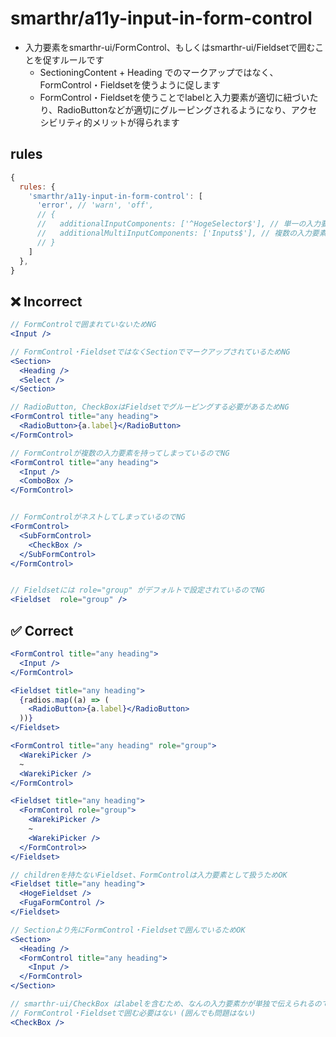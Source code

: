 # smarthr/a11y-input-in-form-control

- 入力要素をsmarthr-ui/FormControl、もしくはsmarthr-ui/Fieldsetで囲むことを促すルールです
  - SectioningContent + Heading でのマークアップではなく、FormControl・Fieldsetを使うように促します
  - FormControl・Fieldsetを使うことでlabelと入力要素が適切に紐づいたり、RadioButtonなどが適切にグルーピングされるようになり、アクセシビリティ的メリットが得られます

## rules

```js
{
  rules: {
    'smarthr/a11y-input-in-form-control': [
      'error', // 'warn', 'off',
      // {
      //   additionalInputComponents: ['^HogeSelector$'], // 単一の入力要素として扱いたいコンポーネント名を正規表現で入力する
      //   additionalMultiInputComponents: ['Inputs$'], // 複数の入力要素として扱いたいコンポーネント名を正規表現で入力する
      // }
    ]
  },
}
```

## ❌ Incorrect

```jsx
// FormControlで囲まれていないためNG
<Input />

// FormControl・FieldsetではなくSectionでマークアップされているためNG
<Section>
  <Heading />
  <Select />
</Section>

// RadioButton, CheckBoxはFieldsetでグルーピングする必要があるためNG
<FormControl title="any heading">
  <RadioButton>{a.label}</RadioButton>
</FormControl>

// FormControlが複数の入力要素を持ってしまっているのでNG
<FormControl title="any heading">
  <Input />
  <ComboBox />
</FormControl>


// FormControlがネストしてしまっているのでNG
<FormControl>
  <SubFormControl>
    <CheckBox />
  </SubFormControl>
</FormControl>


// Fieldsetには role="group" がデフォルトで設定されているのでNG
<Fieldset  role="group" />
```

## ✅ Correct

```jsx
<FormControl title="any heading">
  <Input />
</FormControl>

<Fieldset title="any heading">
  {radios.map((a) => (
    <RadioButton>{a.label}</RadioButton>
  ))}
</Fieldset>

<FormControl title="any heading" role="group">
  <WarekiPicker />
  ~
  <WarekiPicker />
</FormControl>

<Fieldset title="any heading">
  <FormControl role="group">
    <WarekiPicker />
    ~
    <WarekiPicker />
  </FormControl>>
</Fieldset>

// childrenを持たないFieldset、FormControlは入力要素として扱うためOK
<Fieldset title="any heading">
  <HogeFieldset />
  <FugaFormControl />
</Fieldset>

// Sectionより先にFormControl・Fieldsetで囲んでいるためOK
<Section>
  <Heading />
  <FormControl title="any heading">
    <Input />
  </FormControl>
</Section>

// smarthr-ui/CheckBox はlabelを含むため、なんの入力要素かが単独で伝えられるので
// FormControl・Fieldsetで囲む必要はない (囲んでも問題はない)
<CheckBox />
```
